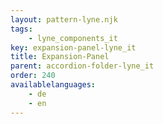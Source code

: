 ```yaml
---
layout: pattern-lyne.njk
tags: 
    - lyne_components_it
key: expansion-panel-lyne_it
title: Expansion-Panel
parent: accordion-folder-lyne_it
order: 240
availablelanguages: 
    - de
    - en
---
```

